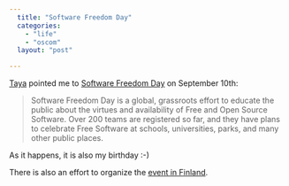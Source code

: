 ```yaml
---
  title: "Software Freedom Day"
  categories: 
    - "life"
    - "oscom"
  layout: "post"

---
```

[Taya][1] pointed me to [Software Freedom Day][2] on September 10th:

> Software Freedom Day is a global, grassroots effort to educate the public about the virtues and availability of Free and Open Source Software. Over 200 teams are registered so far, and they have plans to celebrate Free Software at schools, universities, parks, and many other public places.

As it happens, it is also my birthday :-)

There is also an effort to organize the [event in Finland][3].

[1]: http://www.nemein.com/en/team/taya.html
[2]: http://www.softwarefreedomday.org/
[3]: http://maitri.ubuntu.com/softwarefreedomday/wiki/index.php/Finland